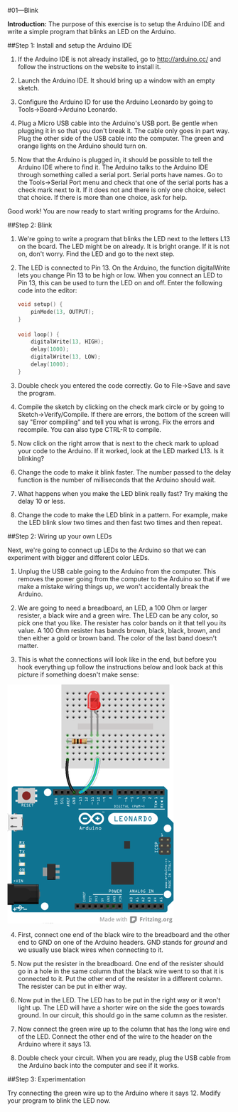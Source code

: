 #01—Blink

__Introduction:__
The purpose of this exercise is to setup the Arduino IDE and write a
simple program that blinks an LED on the Arduino.

##Step 1: Install and setup the Arduino IDE

1. If the Arduino IDE is not already installed, go to http://arduino.cc/
and follow the instructions on the website to install it.

2. Launch the Arduino IDE. It should bring up a window with an empty sketch.

3. Configure the Arduino ID for use the Arduino Leonardo by going to Tools->Board->Arduino Leonardo.

4. Plug a Micro USB cable into the Arduino's USB port. Be gentle when plugging it in so that you don't break it. The cable only goes in part way. Plug the other side of the USB cable into the computer. The green and orange lights on the Arduino should turn on.

5. Now that the Arduino is plugged in, it should be possible to tell the Arduino IDE where to find it. The Arduino talks to the Arduino IDE through something called a serial port. Serial ports have names. Go to the Tools->Serial Port menu and check that one of the serial ports has a check mark next to it. If it does not and there is only one choice, select that choice. If there is more than one choice, ask for help.

Good work! You are now ready to start writing programs for the Arduino.

##Step 2: Blink

1. We're going to write a program that blinks the LED next to the letters L13 on the board. The LED might be on already. It is bright orange. If it is not on, don't worry. Find the LED and go to the next step.

2. The LED is connected to Pin 13. On the Arduino, the function digitalWrite lets you change Pin 13 to be high or low. When you connect an LED to Pin 13, this can be used to turn the LED on and off. Enter the following code into the editor:  

    ```c
    void setup() {
        pinMode(13, OUTPUT);
    }

    void loop() {
        digitalWrite(13, HIGH);
        delay(1000);
        digitalWrite(13, LOW);
        delay(1000);
    }
    ```

3. Double check you entered the code correctly. Go to File->Save and save the program.

4. Compile the sketch by clicking on the check mark circle or by going to Sketch->Verify/Compile. If there are errors, the bottom of the screen will say "Error compiling" and tell you what is wrong. Fix the errors and recompile. You can also type CTRL-R to compile.

5. Now click on the right arrow that is next to the check mark to upload your code to the Arduino. If it worked, look at the LED marked L13. Is it blinking?

6. Change the code to make it blink faster. The number passed to the delay function is the number of milliseconds that the Arduino should wait.

7. What happens when you make the LED blink really fast? Try making the delay 10 or less.

8. Change the code to make the LED blink in a pattern. For example, make the LED blink slow two times and then fast two times and then repeat.

##Step 2: Wiring up your own LEDs

Next, we're going to connect up LEDs to the Arduino so that we can experiment with bigger and different color LEDs.

1. Unplug the USB cable going to the Arduino from the computer. This removes the power going from the computer to the Arduino so that if we make a mistake wiring things up, we won't accidentally break the Arduino.

2. We are going to need a breadboard, an LED, a 100 Ohm or larger resister, a black wire and a green wire. The LED can be any color, so pick one that you like. The resister has color bands on it that tell you its value. A 100 Ohm resister has bands brown, black, black, brown, and then either a gold or brown band. The color of the last band doesn't matter.

3. This is what the connections will look like in the end, but before you hook everything up follow the instructions below and look back at this picture if something doesn't make sense:

![Alt Circuit](SimpleLED_bb.png)

4. First, connect one end of the black wire to the breadboard and the other end to GND on one of the Arduino headers. GND stands for _ground_ and we usually use black wires when connecting to it.

5. Now put the resister in the breadboard. One end of the resister should go in a hole in the same column that the black wire went to so that it is connected to it. Put the other end of the resister in a different column. The resister can be put in either way.

6. Now put in the LED. The LED has to be put in the right way or it won't light up. The LED will have a shorter wire on the side the goes towards ground. In our circuit, this should go in the same column as the resister.

7. Now connect the green wire up to the column that has the long wire end of the LED. Connect the other end of the wire to the header on the Arduino where it says 13.

8. Double check your circuit. When you are ready, plug the USB cable from the Arduino back into the computer and see if it works.

##Step 3: Experimentation

Try connecting the green wire up to the Arduino where it says 12. Modify your program to blink the LED now.

